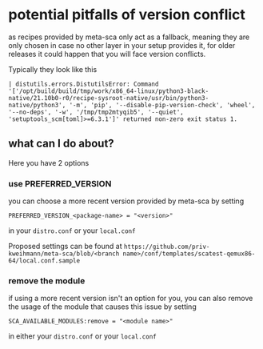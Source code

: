 # potential pitfalls of version conflict

as recipes provided by meta-sca only act as a fallback, meaning they are only chosen in case no other layer in your setup provides it, for older releases it could happen that you will face version conflicts.

Typically they look like this

```text
| distutils.errors.DistutilsError: Command '['/opt/build/build/tmp/work/x86_64-linux/python3-black-native/21.10b0-r0/recipe-sysroot-native/usr/bin/python3-native/python3', '-m', 'pip', '--disable-pip-version-check', 'wheel', '--no-deps', '-w', '/tmp/tmp2mtyqib5', '--quiet', 'setuptools_scm[toml]>=6.3.1']' returned non-zero exit status 1.
```

## what can I do about?

Here you have 2 options

### use PREFERRED_VERSION

you can choose a more recent version provided by meta-sca by setting

```text
PREFERRED_VERSION_<package-name> = "<version>"
```

in your `distro.conf` or your `local.conf`

Proposed settings can be found at `https://github.com/priv-kweihmann/meta-sca/blob/<branch name>/conf/templates/scatest-qemux86-64/local.conf.sample`

### remove the module

if using a more recent version isn't an option for you, you can also remove the usage of the module that causes this issue by setting

```text
SCA_AVAILABLE_MODULES:remove = "<module name>"
```

in either your `distro.conf` or your `local.conf`
